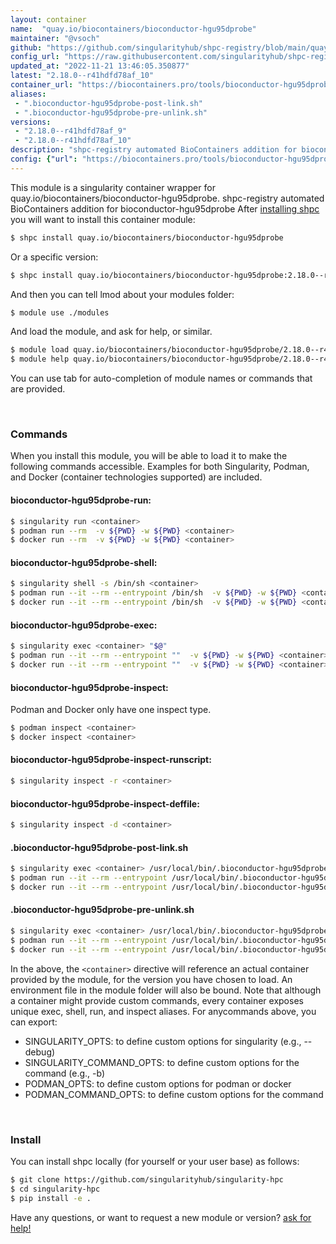 ```yaml
---
layout: container
name:  "quay.io/biocontainers/bioconductor-hgu95dprobe"
maintainer: "@vsoch"
github: "https://github.com/singularityhub/shpc-registry/blob/main/quay.io/biocontainers/bioconductor-hgu95dprobe/container.yaml"
config_url: "https://raw.githubusercontent.com/singularityhub/shpc-registry/main/quay.io/biocontainers/bioconductor-hgu95dprobe/container.yaml"
updated_at: "2022-11-21 13:46:05.350877"
latest: "2.18.0--r41hdfd78af_10"
container_url: "https://biocontainers.pro/tools/bioconductor-hgu95dprobe"
aliases:
 - ".bioconductor-hgu95dprobe-post-link.sh"
 - ".bioconductor-hgu95dprobe-pre-unlink.sh"
versions:
 - "2.18.0--r41hdfd78af_9"
 - "2.18.0--r41hdfd78af_10"
description: "shpc-registry automated BioContainers addition for bioconductor-hgu95dprobe"
config: {"url": "https://biocontainers.pro/tools/bioconductor-hgu95dprobe", "maintainer": "@vsoch", "description": "shpc-registry automated BioContainers addition for bioconductor-hgu95dprobe", "latest": {"2.18.0--r41hdfd78af_10": "sha256:0703fd11cc57c7ca5ed4b1724d67bd16591073c0f3de820f79df0b6693a2aa65"}, "tags": {"2.18.0--r41hdfd78af_9": "sha256:7e8762028c0a8ee1945a16c59db526b50dce534d65e99b4bf80709224e2ee4a9", "2.18.0--r41hdfd78af_10": "sha256:0703fd11cc57c7ca5ed4b1724d67bd16591073c0f3de820f79df0b6693a2aa65"}, "docker": "quay.io/biocontainers/bioconductor-hgu95dprobe", "aliases": {".bioconductor-hgu95dprobe-post-link.sh": "/usr/local/bin/.bioconductor-hgu95dprobe-post-link.sh", ".bioconductor-hgu95dprobe-pre-unlink.sh": "/usr/local/bin/.bioconductor-hgu95dprobe-pre-unlink.sh"}}
---
```


This module is a singularity container wrapper for quay.io/biocontainers/bioconductor-hgu95dprobe.
shpc-registry automated BioContainers addition for bioconductor-hgu95dprobe
After [installing shpc](#install) you will want to install this container module:


```bash
$ shpc install quay.io/biocontainers/bioconductor-hgu95dprobe
```

Or a specific version:

```bash
$ shpc install quay.io/biocontainers/bioconductor-hgu95dprobe:2.18.0--r41hdfd78af_10
```

And then you can tell lmod about your modules folder:

```bash
$ module use ./modules
```

And load the module, and ask for help, or similar.

```bash
$ module load quay.io/biocontainers/bioconductor-hgu95dprobe/2.18.0--r41hdfd78af_10
$ module help quay.io/biocontainers/bioconductor-hgu95dprobe/2.18.0--r41hdfd78af_10
```

You can use tab for auto-completion of module names or commands that are provided.

<br>

### Commands

When you install this module, you will be able to load it to make the following commands accessible.
Examples for both Singularity, Podman, and Docker (container technologies supported) are included.

#### bioconductor-hgu95dprobe-run:

```bash
$ singularity run <container>
$ podman run --rm  -v ${PWD} -w ${PWD} <container>
$ docker run --rm  -v ${PWD} -w ${PWD} <container>
```

#### bioconductor-hgu95dprobe-shell:

```bash
$ singularity shell -s /bin/sh <container>
$ podman run --it --rm --entrypoint /bin/sh  -v ${PWD} -w ${PWD} <container>
$ docker run --it --rm --entrypoint /bin/sh  -v ${PWD} -w ${PWD} <container>
```

#### bioconductor-hgu95dprobe-exec:

```bash
$ singularity exec <container> "$@"
$ podman run --it --rm --entrypoint ""  -v ${PWD} -w ${PWD} <container> "$@"
$ docker run --it --rm --entrypoint ""  -v ${PWD} -w ${PWD} <container> "$@"
```

#### bioconductor-hgu95dprobe-inspect:

Podman and Docker only have one inspect type.

```bash
$ podman inspect <container>
$ docker inspect <container>
```

#### bioconductor-hgu95dprobe-inspect-runscript:

```bash
$ singularity inspect -r <container>
```

#### bioconductor-hgu95dprobe-inspect-deffile:

```bash
$ singularity inspect -d <container>
```


#### .bioconductor-hgu95dprobe-post-link.sh

```bash
$ singularity exec <container> /usr/local/bin/.bioconductor-hgu95dprobe-post-link.sh
$ podman run --it --rm --entrypoint /usr/local/bin/.bioconductor-hgu95dprobe-post-link.sh   -v ${PWD} -w ${PWD} <container> -c " $@"
$ docker run --it --rm --entrypoint /usr/local/bin/.bioconductor-hgu95dprobe-post-link.sh   -v ${PWD} -w ${PWD} <container> -c " $@"
```


#### .bioconductor-hgu95dprobe-pre-unlink.sh

```bash
$ singularity exec <container> /usr/local/bin/.bioconductor-hgu95dprobe-pre-unlink.sh
$ podman run --it --rm --entrypoint /usr/local/bin/.bioconductor-hgu95dprobe-pre-unlink.sh   -v ${PWD} -w ${PWD} <container> -c " $@"
$ docker run --it --rm --entrypoint /usr/local/bin/.bioconductor-hgu95dprobe-pre-unlink.sh   -v ${PWD} -w ${PWD} <container> -c " $@"
```



In the above, the `<container>` directive will reference an actual container provided
by the module, for the version you have chosen to load. An environment file in the
module folder will also be bound. Note that although a container
might provide custom commands, every container exposes unique exec, shell, run, and
inspect aliases. For anycommands above, you can export:

 - SINGULARITY_OPTS: to define custom options for singularity (e.g., --debug)
 - SINGULARITY_COMMAND_OPTS: to define custom options for the command (e.g., -b)
 - PODMAN_OPTS: to define custom options for podman or docker
 - PODMAN_COMMAND_OPTS: to define custom options for the command

<br>

### Install

You can install shpc locally (for yourself or your user base) as follows:

```bash
$ git clone https://github.com/singularityhub/singularity-hpc
$ cd singularity-hpc
$ pip install -e .
```

Have any questions, or want to request a new module or version? [ask for help!](https://github.com/singularityhub/singularity-hpc/issues)